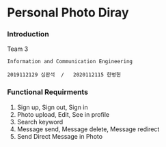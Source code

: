 # Personal Photo Diray 

### Introduction
  Team 3
  
    Information and Communication Engineering   
    
    2019112129 심판석  /   2020112115 한병헌

### Functional Requirments
1. Sign up, Sign out, Sign in
2. Photo upload, Edit, See in profile
3. Search keyword
4. Message send, Message delete, Message redirect
5. Send Direct Message in Photo
